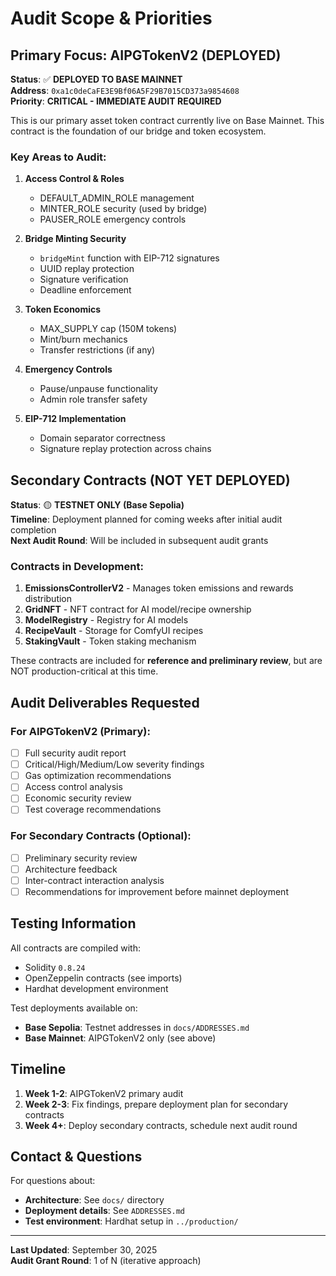 # Audit Scope & Priorities

## Primary Focus: AIPGTokenV2 (DEPLOYED)

**Status**: ✅ **DEPLOYED TO BASE MAINNET**  
**Address**: `0xa1c0deCaFE3E9Bf06A5F29B7015CD373a9854608`  
**Priority**: **CRITICAL - IMMEDIATE AUDIT REQUIRED**

This is our primary asset token contract currently live on Base Mainnet. This contract is the foundation of our bridge and token ecosystem.

### Key Areas to Audit:
1. **Access Control & Roles**
   - DEFAULT_ADMIN_ROLE management
   - MINTER_ROLE security (used by bridge)
   - PAUSER_ROLE emergency controls
   
2. **Bridge Minting Security**
   - `bridgeMint` function with EIP-712 signatures
   - UUID replay protection
   - Signature verification
   - Deadline enforcement
   
3. **Token Economics**
   - MAX_SUPPLY cap (150M tokens)
   - Mint/burn mechanics
   - Transfer restrictions (if any)
   
4. **Emergency Controls**
   - Pause/unpause functionality
   - Admin role transfer safety
   
5. **EIP-712 Implementation**
   - Domain separator correctness
   - Signature replay protection across chains

## Secondary Contracts (NOT YET DEPLOYED)

**Status**: 🟡 **TESTNET ONLY (Base Sepolia)**  
**Timeline**: Deployment planned for coming weeks after initial audit completion  
**Next Audit Round**: Will be included in subsequent audit grants

### Contracts in Development:
1. **EmissionsControllerV2** - Manages token emissions and rewards distribution
2. **GridNFT** - NFT contract for AI model/recipe ownership
3. **ModelRegistry** - Registry for AI models
4. **RecipeVault** - Storage for ComfyUI recipes
5. **StakingVault** - Token staking mechanism

These contracts are included for **reference and preliminary review**, but are NOT production-critical at this time.

## Audit Deliverables Requested

### For AIPGTokenV2 (Primary):
- [ ] Full security audit report
- [ ] Critical/High/Medium/Low severity findings
- [ ] Gas optimization recommendations
- [ ] Access control analysis
- [ ] Economic security review
- [ ] Test coverage recommendations

### For Secondary Contracts (Optional):
- [ ] Preliminary security review
- [ ] Architecture feedback
- [ ] Inter-contract interaction analysis
- [ ] Recommendations for improvement before mainnet deployment

## Testing Information

All contracts are compiled with:
- Solidity `0.8.24`
- OpenZeppelin contracts (see imports)
- Hardhat development environment

Test deployments available on:
- **Base Sepolia**: Testnet addresses in `docs/ADDRESSES.md`
- **Base Mainnet**: AIPGTokenV2 only (see above)

## Timeline

1. **Week 1-2**: AIPGTokenV2 primary audit
2. **Week 2-3**: Fix findings, prepare deployment plan for secondary contracts
3. **Week 4+**: Deploy secondary contracts, schedule next audit round

## Contact & Questions

For questions about:
- **Architecture**: See `docs/` directory
- **Deployment details**: See `ADDRESSES.md`
- **Test environment**: Hardhat setup in `../production/`

---

**Last Updated**: September 30, 2025  
**Audit Grant Round**: 1 of N (iterative approach)
